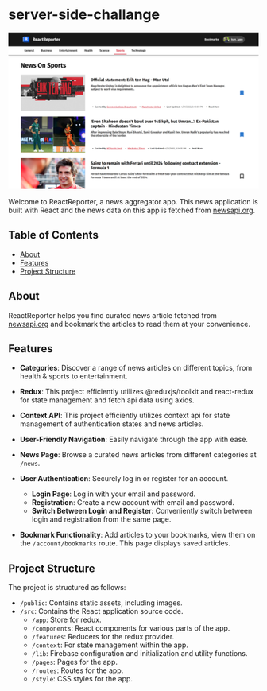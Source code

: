 # server-side-challange

![ReactReporter Screenshot](/public/assets/desktop-siteshot.png)

Welcome to ReactReporter, a news aggregator app. This news application is built with React and the news data on this app is fetched from [newsapi.org](https://newsapi.org/).

## Table of Contents

- [About](#about)
- [Features](#features)
- [Project Structure](#project-structure)

## About

ReactReporter helps you find curated news article fetched from [newsapi.org](https://newsapi.org/) and bookmark the articles to read them at your convenience.

## Features

- **Categories**: Discover a range of news articles on different topics, from health & sports to entertainment.

- **Redux**: This project efficiently utilizes @reduxjs/toolkit and react-redux for state management and fetch api data using axios.

- **Context API**: This project efficiently utilizes context api for state management of authentication states and news articles.

- **User-Friendly Navigation**: Easily navigate through the app with ease.

- **News Page**: Browse a curated news articles from different categories at `/news`.

- **User Authentication**: Securely log in or register for an account.
  - **Login Page**: Log in with your email and password.
  - **Registration**: Create a new account with email and password.
  - **Switch Between Login and Register**: Conveniently switch between login and registration from the same page.

- **Bookmark Functionality**: Add articles to your bookmarks, view them on the `/account/bookmarks` route. This page displays saved articles.

## Project Structure

The project is structured as follows:

- `/public`: Contains static assets, including images.
- `/src`: Contains the React application source code.
  - `/app`: Store for redux.
  - `/components`: React components for various parts of the app.
  - `/features`: Reducers for the redux provider.
  - `/context`: For state management within the app.
  - `/lib`: Firebase configuration and initialization and utility functions.
  - `/pages`: Pages for the app.
  - `/routes`: Routes for the app.
  - `/style`: CSS styles for the app.
 
  


